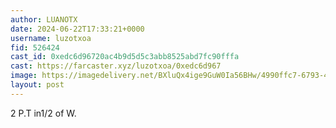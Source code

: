 ```yaml
---
author: LUANOTX
date: 2024-06-22T17:33:21+0000
username: luzotxoa
fid: 526424
cast_id: 0xedc6d96720ac4b9d5d5c3abb8525abd7fc90fffa
cast: https://farcaster.xyz/luzotxoa/0xedc6d967
image: https://imagedelivery.net/BXluQx4ige9GuW0Ia56BHw/4990ffc7-6793-477b-55e7-63489d435900/original
layout: post
---
```


2 P.T in1/2 of W.

<img src='https://imagedelivery.net/BXluQx4ige9GuW0Ia56BHw/4990ffc7-6793-477b-55e7-63489d435900/original' alt='' referrerpolicy='no-referrer'/>
